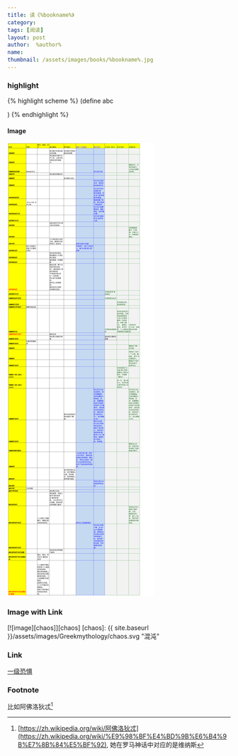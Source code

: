 ```yaml
---
title: 读《%bookname%》 
category:  
tags: [阅读]  
layout: post  
author:  %author%
name: 
thumbnail: /assets/images/books/%bookname%.jpg
---
```



### highlight

{% highlight scheme %}
(define abc

)
{% endhighlight %}

#### Image

![image](/assets/images/timeline-jieyouzahuopu.png)

### Image with Link

[![image][chaos]][chaos]
[chaos]: {{ site.baseurl }}/assets/images/Greekmythology/chaos.svg "混沌"

### Link

[一级恐惧](http://movie.douban.com/subject/1296217/)

### Footnote

比如阿佛洛狄忒[^1]

[^1]: [https://zh.wikipedia.org/wiki/阿佛洛狄忒](https://zh.wikipedia.org/wiki/%E9%98%BF%E4%BD%9B%E6%B4%9B%E7%8B%84%E5%BF%92), 她在罗马神话中对应的是维纳斯